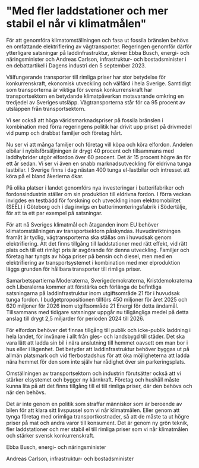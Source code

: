 # "Med fler laddstationer och mer stabil el når vi klimatmålen"

För att genomföra klimatomställningen och fasa ut fossila bränslen behövs en omfattande elektrifiering av vägtransporter. Regeringen genomför därför ytterligare satsningar på laddinfrastruktur, skriver Ebba Busch, energi- och näringsminister och Andreas Carlson, infrastruktur- och bostadsminister i en debattartikel i Dagens industri den 5 september 2023.

Välfungerande transporter till rimliga priser har stor betydelse för konkurrenskraft, ekonomisk utveckling och välfärd i hela Sverige. Samtidigt som transporterna är viktiga för svensk konkurrenskraft har transportsektorn en betydande klimatpåverkan motsvarande omkring en tredjedel av Sveriges utsläpp. Vägtransporterna står för ca 95 procent av utsläppen från transportsektorn.

Vi ser också att höga världsmarknadspriser på fossila bränslen i kombination med förra regeringens politik har drivit upp priset på drivmedel vid pump och drabbat familjer och företag hårt.

Nu ser vi att många familjer och företag vill köpa och köra elfordon. Andelen elbilar i nybilsförsäljningen är drygt 40 procent och tillsammans med laddhybrider utgör elfordon över 60 procent. Det är 15 procent högre än för ett år sedan. Vi ser vi även en snabb marknadsutveckling för eldrivna tunga lastbilar. I Sverige finns i dag nästan 400 tunga el-lastbilar och intresset att köra på el bland åkerierna ökar.

På olika platser i landet genomförs nya investeringar i batterifabriker och fordonsindustrin ställer om sin produktion till eldrivna fordon. I förra veckan invigdes en testbädd för forskning och utveckling inom elektromobilitet (SEEL) i Göteborg och i dag invigs en batterimonteringsfabrik i Södertälje, för att ta ett par exempel på satsningar.

För att nå Sveriges klimatmål och åtaganden inom EU behöver klimatomställningen av transportsektorn påskyndas. Huvudinriktningen framåt är tydlig, vägtransporterna ska ställas om i huvudsak genom elektrifiering. Att det finns tillgång till laddstationer med rätt effekt, vid rätt plats och till ett rimligt pris är avgörande för denna utveckling. Familjer och företag har tyngts av höga priser på bensin och diesel, men med en elektrifiering av transportsystemet i kombination med mer elproduktion läggs grunden för hållbara transporter till rimliga priser.

Samarbetspartierna Moderaterna, Sverigedemokraterna, Kristdemokraterna och Liberalerna kommer att förstärka och förlänga de befintliga satsningarna på laddinfrastruktur inom utgiftsområde 21 för i huvudsak tunga fordon. I budgetpropositionen tillförs 450 miljoner för året 2025 och 620 miljoner för 2026 inom utgiftsområde 21 Energi för detta ändamål. Tillsammans med tidigare satsningar uppgår nu tillgängliga medel på detta anslag till drygt 2,5 miljarder för perioden 2024 till 2026.

För elfordon behöver det finnas tillgång till publik och icke-publik laddning i hela landet, för invånare i allt från gles- och landsbygd till städer. Det ska vara lätt att ladda sin bil i nära anslutning till hemmet oavsett om man bor i hus eller i lägenhet. Det betyder att laddinfrastruktur behöver byggas ut på allmän platsmark och vid flerbostadshus för att öka möjligheterna att ladda nära hemmet för den som inte själv har rådighet över sin parkeringsplats.

Omställningen av transportsektorn och industrin förutsätter också att vi stärker elsystemet och bygger ny kärnkraft. Företag och hushåll måste kunna lita på att det finns tillgång till el till rimliga priser, där den behövs och när den behövs.

Det är inte genom en politik som straffar människor som är beroende av bilen för att klara sitt livspussel som vi når klimatmålen. Eller genom att tynga företag med orimliga transportkostnader, så att de måste ta ut högre priser på mat och andra varor till konsument. Det är genom ny grön teknik, fler laddstationer och mer stabil el till rimliga priser som vi når klimatmålen och stärker svensk konkurrenskraft.

Ebba Busch, energi- och näringsminister

Andreas Carlson, infrastruktur- och bostadsminister
